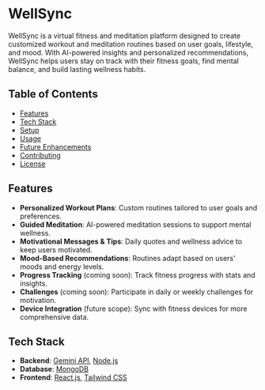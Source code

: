 # WellSync

WellSync is a virtual fitness and meditation platform designed to create customized workout and meditation routines based on user goals, lifestyle, and mood. With AI-powered insights and personalized recommendations, WellSync helps users stay on track with their fitness goals, find mental balance, and build lasting wellness habits.

## Table of Contents

- [Features](#features)
- [Tech Stack](#tech-stack)
- [Setup](#setup)
- [Usage](#usage)
- [Future Enhancements](#future-enhancements)
- [Contributing](#contributing)
- [License](#license)

## Features

- **Personalized Workout Plans**: Custom routines tailored to user goals and preferences.
- **Guided Meditation**: AI-powered meditation sessions to support mental wellness.
- **Motivational Messages & Tips**: Daily quotes and wellness advice to keep users motivated.
- **Mood-Based Recommendations**: Routines adapt based on users' moods and energy levels.
- **Progress Tracking** (coming soon): Track fitness progress with stats and insights.
- **Challenges** (coming soon): Participate in daily or weekly challenges for motivation.
- **Device Integration** (future scope): Sync with fitness devices for more comprehensive data.

## Tech Stack

- **Backend**: [Gemini API](https://example.com), [Node.js](https://nodejs.org/)
- **Database**: [MongoDB](https://www.mongodb.com/)
- **Frontend**: [React.js](https://reactjs.org/), [Tailwind CSS](https://tailwindcss.com/)
